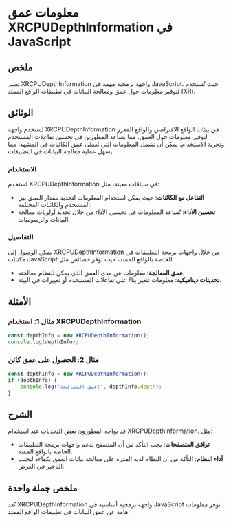 <!--
Meta Description: # معلومات عمق XRCPUDepthInformation في JavaScript ## ملخص تعتبر XRCPUDepthInformation واجهة برمجية مهمة في JavaScript، حيث تُستخدم لتوفير معلومات حول ...
Meta Keywords: xrcpudepthinformation, عمق, معلومات, javascript, depthinfo
-->

# معلومات عمق XRCPUDepthInformation في JavaScript

## ملخص
تعتبر XRCPUDepthInformation واجهة برمجية مهمة في JavaScript، حيث تُستخدم لتوفير معلومات حول عمق ومعالجة البيانات في تطبيقات الواقع الممتد (XR).

## الوثائق
تُستخدم واجهة XRCPUDepthInformation في بيئات الواقع الافتراضي والواقع المعزز لتوفير معلومات حول العمق، مما يساعد المطورين في تحسين تفاعلات المستخدم وتجربة الاستخدام. يمكن أن تشمل المعلومات التي تُعطى عمق الكائنات في المشهد، مما يسهل عملية معالجة البيانات في التطبيقات.

### الاستخدام
تُستخدم XRCPUDepthInformation في سياقات معينة، مثل:

- **التفاعل مع الكائنات**: حيث يمكن استخدام المعلومات لتحديد مقدار العمق بين المستخدم والكائنات المختلفة.
- **تحسين الأداء**: تُساعد المعلومات في تحسين الأداء من خلال تحديد أولويات معالجة البيانات والرسوميات.

### التفاصيل
يمكن الوصول إلى XRCPUDepthInformation من خلال واجهات برمجة التطبيقات في مكتبات JavaScript الخاصة بالواقع الممتد، حيث توفر خصائص مثل:

- **عمق المعالجة**: معلومات عن مدى العمق الذي يمكن للنظام معالجته.
- **تحديثات ديناميكية**: معلومات تتغير بناءً على تفاعلات المستخدم أو تغييرات في البيئة.

## الأمثلة
### مثال 1: استخدام XRCPUDepthInformation
```javascript
const depthInfo = new XRCPUDepthInformation();
console.log(depthInfo);
```

### مثال 2: الحصول على عمق كائن
```javascript
const depthInfo = new XRCPUDepthInformation();
if (depthInfo) {
    console.log("عمق المعالجة:", depthInfo.depth);
}
```

## الشرح
قد يواجه المطورون بعض التحديات عند استخدام XRCPUDepthInformation، مثل:

- **توافق المتصفحات**: يجب التأكد من أن المتصفح يدعم واجهات برمجة التطبيقات الخاصة بالواقع الممتد.
- **أداء النظام**: التأكد من أن النظام لديه القدرة على معالجة بيانات العمق بكفاءة لتجنب التأخير في العرض.

## ملخص جملة واحدة
تُعد XRCPUDepthInformation واجهة برمجية أساسية في JavaScript توفر معلومات هامة عن عمق البيانات في تطبيقات الواقع الممتد.